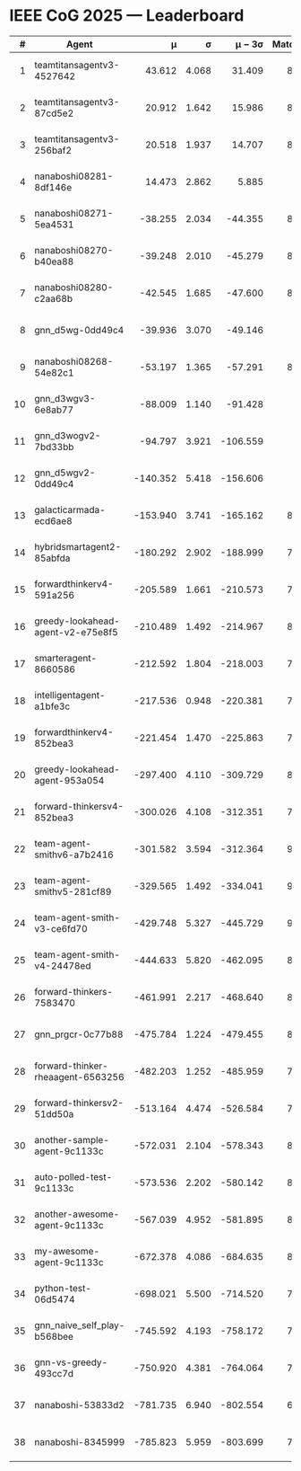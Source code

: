 # IEEE CoG 2025 — Leaderboard

| # | Agent | μ | σ | μ − 3σ | Matches | Updated |
|---:|---|---:|---:|---:|---:|---|
| 1 | teamtitansagentv3-4527642 | 43.612 | 4.068 | 31.409 | 8996 | 2025-08-31 00:05 |
| 2 | teamtitansagentv3-87cd5e2 | 20.912 | 1.642 | 15.986 | 8298 | 2025-08-31 00:05 |
| 3 | teamtitansagentv3-256baf2 | 20.518 | 1.937 | 14.707 | 8854 | 2025-08-31 00:05 |
| 4 | nanaboshi08281-8df146e | 14.473 | 2.862 | 5.885 | 376 | 2025-08-31 00:05 |
| 5 | nanaboshi08271-5ea4531 | -38.255 | 2.034 | -44.355 | 8758 | 2025-08-31 00:05 |
| 6 | nanaboshi08270-b40ea88 | -39.248 | 2.010 | -45.279 | 8860 | 2025-08-31 00:05 |
| 7 | nanaboshi08280-c2aa68b | -42.545 | 1.685 | -47.600 | 8298 | 2025-08-31 00:05 |
| 8 | gnn_d5wg-0dd49c4 | -39.936 | 3.070 | -49.146 | 200 | 2025-08-31 00:05 |
| 9 | nanaboshi08268-54e82c1 | -53.197 | 1.365 | -57.291 | 8640 | 2025-08-31 00:05 |
| 10 | gnn_d3wgv3-6e8ab77 | -88.009 | 1.140 | -91.428 | 258 | 2025-08-31 00:05 |
| 11 | gnn_d3wogv2-7bd33bb | -94.797 | 3.921 | -106.559 | 414 | 2025-08-31 00:05 |
| 12 | gnn_d5wgv2-0dd49c4 | -140.352 | 5.418 | -156.606 | 306 | 2025-08-31 00:05 |
| 13 | galacticarmada-ecd6ae8 | -153.940 | 3.741 | -165.162 | 8280 | 2025-08-31 00:05 |
| 14 | hybridsmartagent2-85abfda | -180.292 | 2.902 | -188.999 | 7489 | 2025-08-31 00:05 |
| 15 | forwardthinkerv4-591a256 | -205.589 | 1.661 | -210.573 | 7363 | 2025-08-31 00:05 |
| 16 | greedy-lookahead-agent-v2-e75e8f5 | -210.489 | 1.492 | -214.967 | 8836 | 2025-08-31 00:05 |
| 17 | smarteragent-8660586 | -212.592 | 1.804 | -218.003 | 7289 | 2025-08-31 00:05 |
| 18 | intelligentagent-a1bfe3c | -217.536 | 0.948 | -220.381 | 7315 | 2025-08-31 00:05 |
| 19 | forwardthinkerv4-852bea3 | -221.454 | 1.470 | -225.863 | 7160 | 2025-08-31 00:05 |
| 20 | greedy-lookahead-agent-953a054 | -297.400 | 4.110 | -309.729 | 8004 | 2025-08-31 00:05 |
| 21 | forward-thinkersv4-852bea3 | -300.026 | 4.108 | -312.351 | 7038 | 2025-08-31 00:05 |
| 22 | team-agent-smithv6-a7b2416 | -301.582 | 3.594 | -312.364 | 9200 | 2025-08-31 00:05 |
| 23 | team-agent-smithv5-281cf89 | -329.565 | 1.492 | -334.041 | 9420 | 2025-08-31 00:05 |
| 24 | team-agent-smith-v3-ce6fd70 | -429.748 | 5.327 | -445.729 | 9798 | 2025-08-31 00:05 |
| 25 | team-agent-smith-v4-24478ed | -444.633 | 5.820 | -462.095 | 8298 | 2025-08-31 00:05 |
| 26 | forward-thinkers-7583470 | -461.991 | 2.217 | -468.640 | 8360 | 2025-08-31 00:05 |
| 27 | gnn_prgcr-0c77b88 | -475.784 | 1.224 | -479.455 | 8050 | 2025-08-31 00:05 |
| 28 | forward-thinker-rheaagent-6563256 | -482.203 | 1.252 | -485.959 | 7722 | 2025-08-31 00:05 |
| 29 | forward-thinkersv2-51dd50a | -513.164 | 4.474 | -526.584 | 7934 | 2025-08-31 00:05 |
| 30 | another-sample-agent-9c1133c | -572.031 | 2.104 | -578.343 | 8940 | 2025-08-31 00:05 |
| 31 | auto-polled-test-9c1133c | -573.536 | 2.202 | -580.142 | 8740 | 2025-08-31 00:05 |
| 32 | another-awesome-agent-9c1133c | -567.039 | 4.952 | -581.895 | 8200 | 2025-08-31 00:05 |
| 33 | my-awesome-agent-9c1133c | -672.378 | 4.086 | -684.635 | 8620 | 2025-08-31 00:05 |
| 34 | python-test-06d5474 | -698.021 | 5.500 | -714.520 | 7480 | 2025-08-31 00:05 |
| 35 | gnn_naive_self_play-b568bee | -745.592 | 4.193 | -758.172 | 7440 | 2025-08-31 00:05 |
| 36 | gnn-vs-greedy-493cc7d | -750.920 | 4.381 | -764.064 | 7520 | 2025-08-31 00:05 |
| 37 | nanaboshi-53833d2 | -781.735 | 6.940 | -802.554 | 6620 | 2025-08-31 00:05 |
| 38 | nanaboshi-8345999 | -785.823 | 5.959 | -803.699 | 7610 | 2025-08-31 00:05 |
